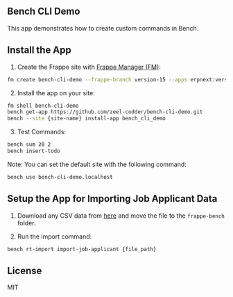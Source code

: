## Bench CLI Demo

This app demonstrates how to create custom commands in Bench.

## Install the App

1. Create the Frappe site with [Frappe Manager (FM)](https://github.com/rtCamp/Frappe-Manager/):

```bash
fm create bench-cli-demo --frappe-branch version-15 --apps erpnext:version-15 --apps hrms:version-15
```

2. Install the app on your site:

```bash
fm shell bench-cli-demo
bench get-app https://github.com/zeel-codder/bench-cli-demo.git
bench --site {site-name} install-app bench_cli_demo
```

3. Test Commands:

```bash
bench sum 20 2
bench insert-todo
```

Note: You can set the default site with the following command:

```bash
bench use bench-cli-demo.localhost
```

## Setup the App for Importing Job Applicant Data

1. Download any CSV data from [here](https://drive.google.com/drive/folders/1eYJ6KXJf_3m3usGwYXb9_4wal7RCZr3x?usp=sharing) and move the file to the `frappe-bench` folder.

2. Run the import command:

```bash
bench rt-import import-job-applicant {file_path}
```

## License

MIT
